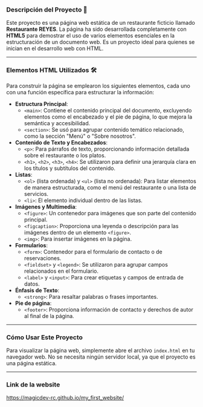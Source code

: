 ### Descripción del Proyecto 📝

Este proyecto es una página web estática de un restaurante ficticio llamado **Restaurante REYES**. La página ha sido desarrollada completamente con **HTML5** para demostrar el uso de varios elementos esenciales en la estructuración de un documento web. Es un proyecto ideal para quienes se inician en el desarrollo web con HTML.

---

### Elementos HTML Utilizados 🛠️

Para construir la página se emplearon los siguientes elementos, cada uno con una función específica para estructurar la información:

* **Estructura Principal**:
    * `<main>`: Contiene el contenido principal del documento, excluyendo elementos como el encabezado y el pie de página, lo que mejora la semántica y accesibilidad.
    * `<section>`: Se usó para agrupar contenido temático relacionado, como la sección "Menú" o "Sobre nosotros".
* **Contenido de Texto y Encabezados**:
    * `<p>`: Para párrafos de texto, proporcionando información detallada sobre el restaurante o los platos.
    * `<h1>`, `<h2>`, `<h3>`, `<h4>`: Se utilizaron para definir una jerarquía clara en los títulos y subtítulos del contenido.
* **Listas**:
    * `<ol>` (lista ordenada) y `<ul>` (lista no ordenada): Para listar elementos de manera estructurada, como el menú del restaurante o una lista de servicios.
    * `<li>`: El elemento individual dentro de las listas.
* **Imágenes y Multimedia**:
    * `<figure>`: Un contenedor para imágenes que son parte del contenido principal.
    * `<figcaption>`: Proporciona una leyenda o descripción para las imágenes dentro de un elemento `<figure>`.
    * `<img>`: Para insertar imágenes en la página.
* **Formularios**:
    * `<form>`: Contenedor para el formulario de contacto o de reservaciones.
    * `<fieldset>` y `<legend>`: Se utilizaron para agrupar campos relacionados en el formulario.
    * `<label>` y `<input>`: Para crear etiquetas y campos de entrada de datos.
* **Énfasis de Texto**:
    * `<strong>`: Para resaltar palabras o frases importantes.
* **Pie de página**:
    * `<footer>`: Proporciona información de contacto y derechos de autor al final de la página.

---

### Cómo Usar Este Proyecto

Para visualizar la página web, simplemente abre el archivo `index.html` en tu navegador web. No se necesita ningún servidor local, ya que el proyecto es una página estática.

---

### Link de la website
https://magicdev-rc.github.io/my_first_website/
